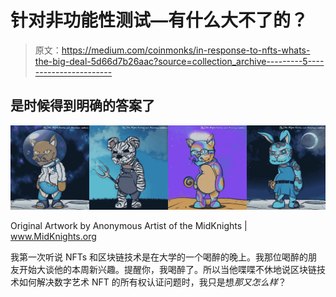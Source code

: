 # 针对非功能性测试—有什么大不了的？

> 原文：<https://medium.com/coinmonks/in-response-to-nfts-whats-the-big-deal-5d66d7b26aac?source=collection_archive---------5----------------------->

## 是时候得到明确的答案了

![](img/b6e35a219dc2be39b2e10ea48df3c169.png)

Original Artwork by Anonymous Artist of the MidKnights | www.MidKnights.org

我第一次听说 NFTs 和区块链技术是在大学的一个喝醉的晚上。我那位喝醉的朋友开始大谈他的本周新兴趣。提醒你，我喝醉了。所以当他喋喋不休地说区块链技术如何解决数字艺术 NFT 的所有权认证问题时，我只是想*那又怎么样*？